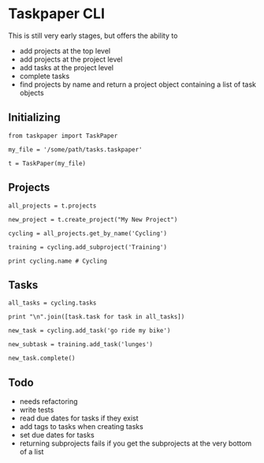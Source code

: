 # Taskpaper CLI

This is still very early stages, but offers the ability to

- add projects at the top level
- add projects at the project level
- add tasks at the project level
- complete tasks
- find projects by name and return a project object containing a list of task objects 

## Initializing

	from taskpaper import TaskPaper
	
	my_file = '/some/path/tasks.taskpaper'
	
	t = TaskPaper(my_file)

## Projects

	all_projects = t.projects

	new_project = t.create_project("My New Project")
	
	cycling = all_projects.get_by_name('Cycling')
	
	training = cycling.add_subproject('Training')
	
	print cycling.name # Cycling

## Tasks

	all_tasks = cycling.tasks
	
	print "\n".join([task.task for task in all_tasks])
	
	new_task = cycling.add_task('go ride my bike')
	
	new_subtask = training.add_task('lunges')
	
	new_task.complete()

## Todo

- needs refactoring
- write tests
- read due dates for tasks if they exist
- add tags to tasks when creating tasks
- set due dates for tasks
- returning subprojects fails if you get the subprojects at the very bottom of a list
